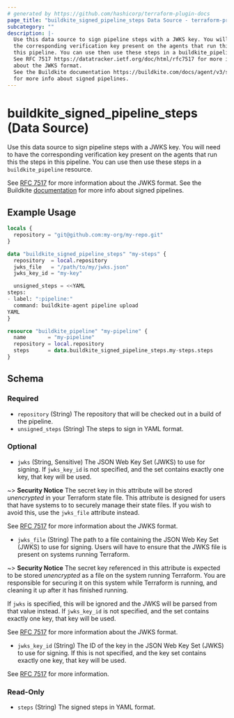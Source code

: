 ```yaml
---
# generated by https://github.com/hashicorp/terraform-plugin-docs
page_title: "buildkite_signed_pipeline_steps Data Source - terraform-provider-buildkite"
subcategory: ""
description: |-
  Use this data source to sign pipeline steps with a JWKS key. You will need to have
  the corresponding verification key present on the agents that run this the steps in
  this pipeline. You can use then use these steps in a buildkite_pipeline resource.
  See RFC 7517 https://datatracker.ietf.org/doc/html/rfc7517 for more information
  about the JWKS format.
  See the Buildkite documentation https://buildkite.com/docs/agent/v3/signed_pipelines
  for more info about signed pipelines.
---
```


# buildkite_signed_pipeline_steps (Data Source)

Use this data source to sign pipeline steps with a JWKS key. You will need to have
the corresponding verification key present on the agents that run this the steps in
this pipeline. You can use then use these steps in a `buildkite_pipeline` resource.

See [RFC 7517](https://datatracker.ietf.org/doc/html/rfc7517) for more information
about the JWKS format.
See the Buildkite [documentation](https://buildkite.com/docs/agent/v3/signed_pipelines)
for more info about signed pipelines.

## Example Usage

```terraform
locals {
  repository = "git@github.com:my-org/my-repo.git"
}

data "buildkite_signed_pipeline_steps" "my-steps" {
  repository  = local.repository
  jwks_file   = "/path/to/my/jwks.json"
  jwks_key_id = "my-key"

  unsigned_steps = <<YAML
steps:
- label: ":pipeline:"
  command: buildkite-agent pipeline upload
YAML
}

resource "buildkite_pipeline" "my-pipeline" {
  name       = "my-pipeline"
  repository = local.repository
  steps      = data.buildkite_signed_pipeline_steps.my-steps.steps
}
```

<!-- schema generated by tfplugindocs -->
## Schema

### Required

- `repository` (String) The repository that will be checked out in a build of the pipeline.
- `unsigned_steps` (String) The steps to sign in YAML format.

### Optional

- `jwks` (String, Sensitive) The JSON Web Key Set (JWKS) to use for signing.
If `jwks_key_id` is not specified, and the set contains exactly one key, that key will
be used.

~> **Security Notice** The secret key in this attribute will be stored
*unencrypted* in your Terraform state file. This attribute is designed for
users that have systems to to securely manage their state files. If you wish
to avoid this, use the `jwks_file` attribute instead.

See [RFC 7517](https://datatracker.ietf.org/doc/html/rfc7517) for more
information about the JWKS format.
- `jwks_file` (String) The path to a file containing the JSON Web Key Set (JWKS) to use for
signing. Users will have to ensure that the JWKS file is present on systems
running Terraform.

~> **Security Notice** The secret key referenced in this attribute is
expected to be stored *unencrypted* as a file on the system running
Terraform. You are responsible for securing it on this system while
Terraform is running, and cleaning it up after it has finished running.

If `jwks` is specified, this will be ignored and the JWKS will be parsed from
that value instead. If `jwks_key_id` is not specified, and the set contains exactly
one key, that key will be used.

See [RFC 7517](https://datatracker.ietf.org/doc/html/rfc7517) for more
information about the JWKS format.
- `jwks_key_id` (String) The ID of the key in the JSON Web Key Set (JWKS) to use for signing.
If this is not specified, and the key set contains exactly one key, that key
will be used.

See [RFC 7517](https://datatracker.ietf.org/doc/html/rfc7517) for more
information.

### Read-Only

- `steps` (String) The signed steps in YAML format.


